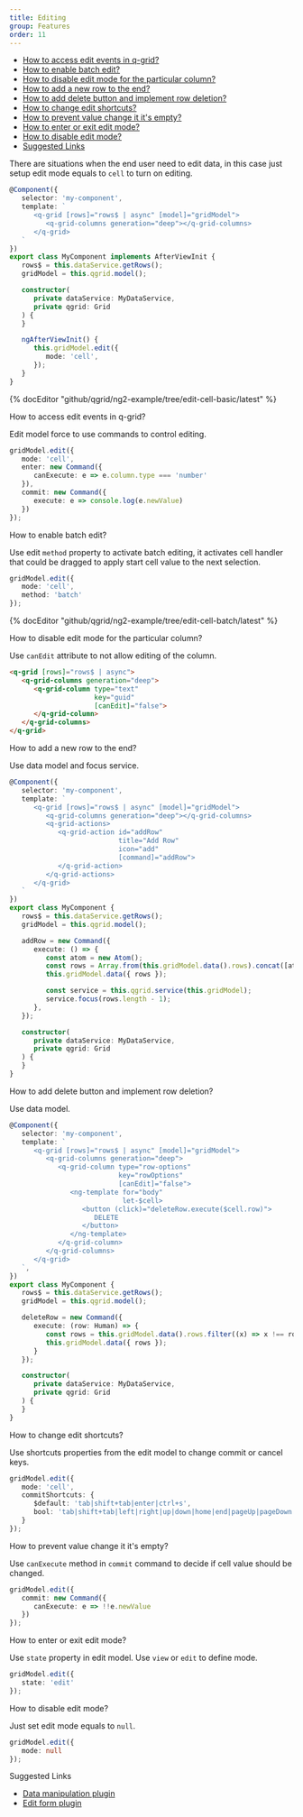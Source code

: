 ```yaml
---
title: Editing
group: Features
order: 11
---
```


- [How to access edit events in q-grid?](#how-to-access-edit-events-in-q-grid)
- [How to enable batch edit?](#how-to-enable-batch-edit)
- [How to disable edit mode for the particular column?](#how-to-disable-edit-mode-for-the-particular-column)
- [How to add a new row to the end?](#how-to-add-a-new-row-to-the-end)
- [How to add delete button and implement row deletion?](#how-to-add-delete-button-and-implement-row-deletion)
- [How to change edit shortcuts?](#how-to-change-edit-shortcuts)
- [How to prevent value change it it's empty?](#How-to-prevent-value-change-it-it's-empty)
- [How to enter or exit edit mode?](#how-to-enter-or-exit-edit-mode)
- [How to disable edit mode?](#how-to-disable-edit-mode)
- [Suggested Links](#suggested-links)
      
There are situations when the end user need to edit data, in this case just setup edit mode equals to `cell` to turn on editing.

```typescript
@Component({
   selector: 'my-component',
   template: `
      <q-grid [rows]="rows$ | async" [model]="gridModel">
         <q-grid-columns generation="deep"></q-grid-columns>
      </q-grid>
   `
})
export class MyComponent implements AfterViewInit {
   rows$ = this.dataService.getRows();
   gridModel = this.qgrid.model();

   constructor(
      private dataService: MyDataService,
      private qgrid: Grid
   ) {
   }

   ngAfterViewInit() {
      this.gridModel.edit({
         mode: 'cell',
      });
   }
}
```

{% docEditor "github/qgrid/ng2-example/tree/edit-cell-basic/latest" %}

<a name="how-to-access-edit-events-in-q-grid">
   How to access edit events in q-grid?
</a>

Edit model force to use commands to control editing.

```typescript
gridModel.edit({
   mode: 'cell',
   enter: new Command({
      canExecute: e => e.column.type === 'number'
   }),
   commit: new Command({
      execute: e => console.log(e.newValue)
   })
});
```
<a name="how-to-enable-batch-edit">
   How to enable batch edit?
</a>

Use edit `method` property to activate batch editing, it activates cell handler that could be dragged to apply start cell value to the next selection.

```typescript
gridModel.edit({
   mode: 'cell',
   method: 'batch'
});

```

{% docEditor "github/qgrid/ng2-example/tree/edit-cell-batch/latest" %}

<a name="How to disable edit mode for the particular column?">
   How to disable edit mode for the particular column?
</a>

Use `canEdit` attribute to not allow editing of the column.

```html
<q-grid [rows]="rows$ | async">
   <q-grid-columns generation="deep">
      <q-grid-column type="text" 
                     key="guid"
                     [canEdit]="false">
      </q-grid-column>
   </q-grid-columns>
</q-grid>
```

<a name="how-to-add-a-new-row-to-the-end">
   How to add a new row to the end?
</a>

Use data model and focus service.

```typescript
@Component({
   selector: 'my-component',
   template: `
      <q-grid [rows]="rows$ | async" [model]="gridModel">
         <q-grid-columns generation="deep"></q-grid-columns>
         <q-grid-actions>
            <q-grid-action id="addRow"
                           title="Add Row"
                           icon="add"
                           [command]="addRow">
            </q-grid-action>
         </q-grid-actions>
      </q-grid>
   `
})
export class MyComponent {
   rows$ = this.dataService.getRows();
   gridModel = this.qgrid.model();

   addRow = new Command({
      execute: () => {
         const atom = new Atom();
         const rows = Array.from(this.gridModel.data().rows).concat([atom]);
         this.gridModel.data({ rows });

         const service = this.qgrid.service(this.gridModel);
         service.focus(rows.length - 1);
      },
   });

   constructor(
      private dataService: MyDataService,
      private qgrid: Grid
   ) {
   }
}
```

<a name="how-to-add-delete-button-and-implement-row-deletion">
   How to add delete button and implement row deletion?
</a>

Use data model.

```typescript
@Component({
   selector: 'my-component',
   template: `
      <q-grid [rows]="rows$ | async" [model]="gridModel">
         <q-grid-columns generation="deep">
            <q-grid-column type="row-options"
                           key="rowOptions"
                           [canEdit]="false">
               <ng-template for="body"
                            let-$cell>
                  <button (click)="deleteRow.execute($cell.row)">
                     DELETE
                  </button>
               </ng-template>
            </q-grid-column>
         </q-grid-columns>
      </q-grid>
   `,
})
export class MyComponent {
   rows$ = this.dataService.getRows();
   gridModel = this.qgrid.model();

   deleteRow = new Command({
      execute: (row: Human) => {
         const rows = this.gridModel.data().rows.filter((x) => x !== row);
         this.gridModel.data({ rows });
      }
   });

   constructor(
      private dataService: MyDataService,
      private qgrid: Grid
   ) {
   }
}
```
<a name="#how-to-change-edit-shortcuts">
   How to change edit shortcuts?
</a>

Use shortcuts properties from the edit model to change commit or cancel keys.

```typescript
gridModel.edit({
   mode: 'cell',
   commitShortcuts: {
      $default: 'tab|shift+tab|enter|ctrl+s',
      bool: 'tab|shift+tab|left|right|up|down|home|end|pageUp|pageDown'
   }
});

```

<a name="#How-to-prevent-value-change-it-it's-empty">
   How to prevent value change it it's empty?
</a>

Use `canExecute` method in `commit` command to decide if cell value should be changed.

```typescript
gridModel.edit({
   commit: new Command({
      canExecute: e => !!e.newValue
   })
});
```

<a name="#how-to-enter-or-exit-edit-mode">
   How to enter or exit edit mode?
</a>

Use `state` property in edit model. Use `view` or `edit` to define mode.

```typescript
gridModel.edit({
   state: 'edit'
});
```

<a name="#how-to-disable-edit-mode">
   How to disable edit mode?
</a>


Just set edit mode equals to `null`.

```typescript
gridModel.edit({
   mode: null
});
```
<a name="#suggested-links">
   Suggested Links
</a>

* [Data manipulation plugin](/plugin/data-manipulation.md)
* [Edit form plugin](/plugin/edit-form.md)
